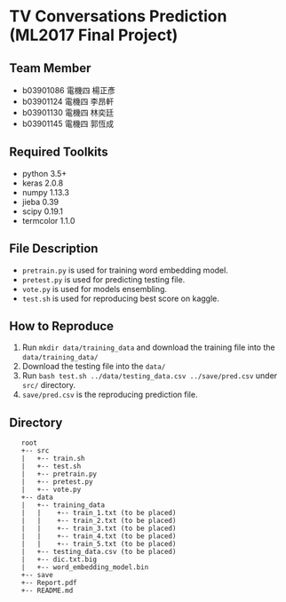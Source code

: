 # TV  Conversations Prediction (ML2017 Final Project)

## Team Member

* b03901086 電機四 楊正彥
* b03901124 電機四 李昂軒
* b03901130 電機四 林奕廷
* b03901145 電機四 郭恆成


## Required Toolkits

* python 3.5+
* keras 2.0.8
* numpy 1.13.3
* jieba 0.39
* scipy 0.19.1
* termcolor 1.1.0

## File Description

* `pretrain.py` is used for training word embedding model.
* `pretest.py` is used for predicting testing file.
* `vote.py` is used for models ensembling.
* `test.sh` is used for reproducing best score on kaggle.

## How to Reproduce

1. Run `mkdir data/training_data` and download the training file into the `data/training_data/`
2. Download the testing file into the `data/`
3. Run `bash test.sh ../data/testing_data.csv ../save/pred.csv` under `src/` directory.
4. `save/pred.csv` is the reproducing prediction file.

## Directory 

```
   root
   +-- src
   |   +-- train.sh
   |   +-- test.sh
   |   +-- pretrain.py
   |   +-- pretest.py
   |   +-- vote.py
   +-- data
   |   +-- training_data
   |   |    +-- train_1.txt (to be placed) 
   |   |    +-- train_2.txt (to be placed) 
   |   |    +-- train_3.txt (to be placed) 
   |   |    +-- train_4.txt (to be placed) 
   |   |    +-- train_5.txt (to be placed) 
   |   +-- testing_data.csv (to be placed)
   |   +-- dic.txt.big
   |   +-- word_embedding_model.bin
   +-- save
   +-- Report.pdf
   +-- README.md
```
